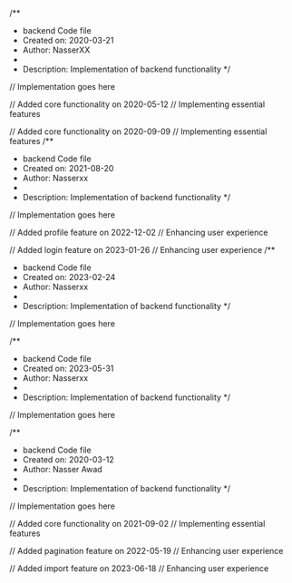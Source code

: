 /**
 * backend Code file
 * Created on: 2020-03-21
 * Author: NasserXX
 *
 * Description: Implementation of backend functionality
 */
 
// Implementation goes here


// Added core functionality on 2020-05-12
// Implementing essential features

// Added core functionality on 2020-09-09
// Implementing essential features
/**
 * backend Code file
 * Created on: 2021-08-20
 * Author: Nasserxx
 *
 * Description: Implementation of backend functionality
 */
 
// Implementation goes here


// Added profile feature on 2022-12-02
// Enhancing user experience

// Added login feature on 2023-01-26
// Enhancing user experience
/**
 * backend Code file
 * Created on: 2023-02-24
 * Author: Nasserxx
 *
 * Description: Implementation of backend functionality
 */
 
// Implementation goes here

/**
 * backend Code file
 * Created on: 2023-05-31
 * Author: Nasserxx
 *
 * Description: Implementation of backend functionality
 */
 
// Implementation goes here

/**
 * backend Code file
 * Created on: 2020-03-12
 * Author: Nasser Awad
 *
 * Description: Implementation of backend functionality
 */
 
// Implementation goes here


// Added core functionality on 2021-09-02
// Implementing essential features

// Added pagination feature on 2022-05-19
// Enhancing user experience

// Added import feature on 2023-06-18
// Enhancing user experience
